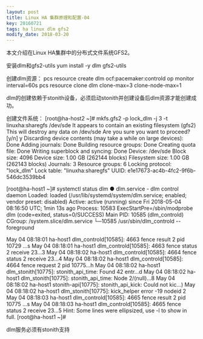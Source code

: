 ```yaml
---
layout: post
title: Linux HA 集群原理和配置-04
key: 20160721
tags: ha linux dlm gfs2
modify_date: 2018-03-20
---
```


本文介绍在Linux HA集群中的分布式文件系统GFS2。

<!--more-->

安装dlm和gfs2-utils
 yum install -y dlm gfs2-utils


创建dlm资源：
pcs resource create dlm ocf:pacemaker:controld op monitor interval=60s
pcs resource clone dlm clone-max=3 clone-node-max=1

dlm的创建依赖于stonith设备，必须启动stonith并创建设备后dlm资源才能创建成功。

创建文件系统：
[root@ha-host2 ~]# mkfs.gfs2 -p lock_dlm -j 3 -t linuxha:sharegfs /dev/sde
It appears to contain an existing filesystem (gfs2)
This will destroy any data on /dev/sde
Are you sure you want to proceed? [y/n] y
Discarding device contents (may take a while on large devices): Done
Adding journals: Done
Building resource groups: Done
Creating quota file: Done
Writing superblock and syncing: Done
Device:                    /dev/sde
Block size:                4096
Device size:               1.00 GB (262144 blocks)
Filesystem size:           1.00 GB (262143 blocks)
Journals:                  3
Resource groups:           6
Locking protocol:          "lock_dlm"
Lock table:                "linuxha:sharegfs"
UUID:                      e1e17673-ac4b-4fc2-9f6b-546dc3539bb4

 [root@ha-host1 ~]# systemctl status dlm
 ● dlm.service - dlm control daemon
    Loaded: loaded (/usr/lib/systemd/system/dlm.service; enabled; vendor preset: disabled)
    Active: active (running) since Fri 2018-05-04 08:16:50 UTC; 1min 13s ago
   Process: 10583 ExecStartPre=/sbin/modprobe dlm (code=exited, status=0/SUCCESS)
  Main PID: 10585 (dlm_controld)
    CGroup: /system.slice/dlm.service
            └─10585 /usr/sbin/dlm_controld --foreground

 May 04 08:18:01 ha-host1 dlm_controld[10585]: 4663 fence result 2 pid 10729 ...s
 May 04 08:18:01 ha-host1 dlm_controld[10585]: 4663 fence status 2 receive 23...3
 May 04 08:18:02 ha-host1 dlm_controld[10585]: 4664 fence status 2 receive 23...4
 May 04 08:18:02 ha-host1 dlm_controld[10585]: 4664 fence request 2 pid 10775...h
 May 04 08:18:02 ha-host1 dlm_stonith[10775]: stonith_api_time: Found 42 entr...d
 May 04 08:18:02 ha-host1 dlm_stonith[10775]: stonith_api_time: Node 2/(null)...8
 May 04 08:18:02 ha-host1 stonith-api[10775]: stonith_api_kick: Could not kic...)
 May 04 08:18:02 ha-host1 dlm_stonith[10775]: kick_helper error -19 nodeid 2
 May 04 08:18:03 ha-host1 dlm_controld[10585]: 4665 fence result 2 pid 10775 ...s
 May 04 08:18:03 ha-host1 dlm_controld[10585]: 4665 fence status 2 receive 23...5
 Hint: Some lines were ellipsized, use -l to show in full.
 [root@ha-host1 ~]#

 dlm服务必须有stonith支持
